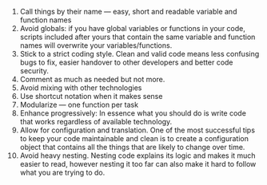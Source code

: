 1. Call things by their name — easy, short and readable variable and function names
2. Avoid globals: if you have global variables or functions in your code, scripts included after yours that contain the same variable and function names will overwrite your variables/functions.
3. Stick to a strict coding style. Clean and valid code means less confusing bugs to fix, easier handover to other developers and better code security. 
4. Comment as much as needed but not more.
5. Avoid mixing with other technologies
6. Use shortcut notation when it makes sense
7. Modularize — one function per task
8. Enhance progressively: In essence what you should do is write code that works regardless of available technology.
9. Allow for configuration and translation. One of the most successful tips to keep your code maintainable and clean is to create a configuration object that contains all the things that are likely to change over time. 
10. Avoid heavy nesting. Nesting code explains its logic and makes it much easier to read, however nesting it too far can also make it hard to follow what you are trying to do.
